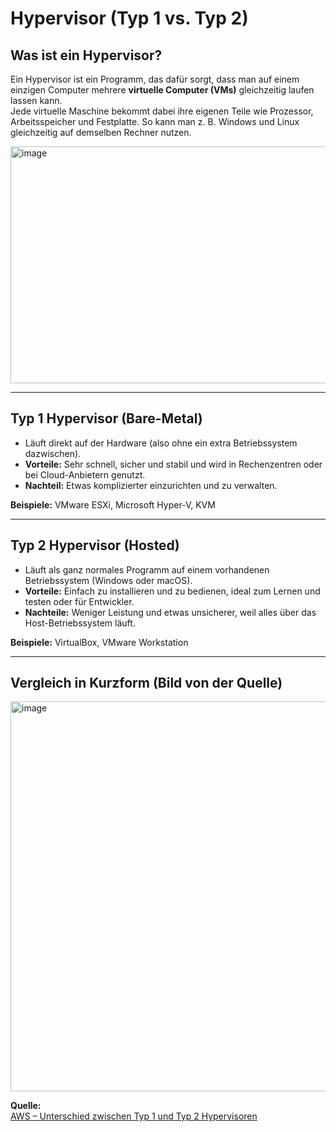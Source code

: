 # Hypervisor (Typ 1 vs. Typ 2)

## Was ist ein Hypervisor?
Ein Hypervisor ist ein Programm, das dafür sorgt, dass man auf einem einzigen Computer mehrere **virtuelle Computer (VMs)** gleichzeitig laufen lassen kann.  
Jede virtuelle Maschine bekommt dabei ihre eigenen Teile wie Prozessor, Arbeitsspeicher und Festplatte. So kann man z. B. Windows und Linux gleichzeitig auf demselben Rechner nutzen.

<img width="654" height="379" alt="image" src="https://github.com/user-attachments/assets/e6770631-5e49-4068-8981-48cf1d586515" />

---

## Typ 1 Hypervisor (Bare-Metal)
- Läuft direkt auf der Hardware (also ohne ein extra Betriebssystem dazwischen).  
- **Vorteile:** Sehr schnell, sicher und stabil und wird in Rechenzentren oder bei Cloud-Anbietern genutzt.  
- **Nachteil:** Etwas komplizierter einzurichten und zu verwalten.  

**Beispiele:** VMware ESXi, Microsoft Hyper-V, KVM

---

## Typ 2 Hypervisor (Hosted)
- Läuft als ganz normales Programm auf einem vorhandenen Betriebssystem (Windows oder macOS).  
- **Vorteile:** Einfach zu installieren und zu bedienen, ideal zum Lernen und testen oder für Entwickler.  
- **Nachteile:** Weniger Leistung und etwas unsicherer, weil alles über das Host-Betriebssystem läuft.  

 **Beispiele:** VirtualBox, VMware Workstation 

---

## Vergleich in Kurzform (Bild von der Quelle)

<img width="1022" height="624" alt="image" src="https://github.com/user-attachments/assets/a197218e-e195-4115-be32-c42624eb91a5" />



**Quelle:**  
[AWS – Unterschied zwischen Typ 1 und Typ 2 Hypervisoren](https://aws.amazon.com/de/compare/the-difference-between-type-1-and-type-2-hypervisors/)




